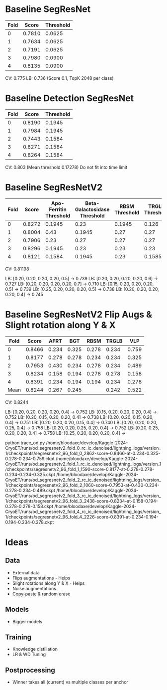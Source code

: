 # Baseline SegResNet

| Fold | Score  | Threshold  |
|------|--------|------------|
| 0    | 0.7810 | 0.0625     |
| 1    | 0.7634 | 0.0625     |
| 2    | 0.7191 | 0.0625     |
| 3    | 0.7980 | 0.0900     |
| 4    | 0.8135 | 0.0900     |

CV: 0.775
LB: 0.736 (Score 0.1, TopK 2048 per class)

# Baseline Detection SegResNet

| Fold | Score  | Threshold |
|------|--------|-----------|
| 0    | 0.8190 | 0.1945    |
| 1    | 0.7984 | 0.1945    |
| 2    | 0.7443 | 0.1584    |
| 3    | 0.8271 | 0.1584    |
| 4    | 0.8264 | 0.1584    |

CV: 0.803 (Mean threshold 0.17278)
Do not fit into time limit

# Baseline SegResNetV2

| Fold | Score  | Apo-Ferritin Threshold | Beta-Galactosidase Threshold | RBSM Threshold | TRGLB Threshold | VLP Threshold |
|------|--------|------------------------|------------------------------|----------------|-----------------|---------------|
| 0    | 0.8272 | 0.1945                 | 0.23                         | 0.1945         | 0.126           | 0.488         | /home/bloodaxe/develop/Kaggle-2024-CryoET/runs/od_segresnetv2_fold_0_rc_ic_denoised/lightning_logs/version_0/checkpoints/segresnetv2_96_fold_0_1802-score-0.8272-at-0.903-0.700-0.901-0.793-1.000.ckpt
| 1    | 0.8004 | 0.43                   | 0.1945                       | 0.27           | 0.27            | 0.87          | /home/bloodaxe/develop/Kaggle-2024-CryoET/runs/od_segresnetv2_fold_1_rc_ic_denoised/lightning_logs/version_0/checkpoints/segresnetv2_96_fold_1_1166-score-0.8004-at-0.945-0.701-0.858-0.763-0.873.ckpt
| 2    | 0.7906 | 0.23                   | 0.27                         | 0.27           | 0.27            | 0.68          | /home/bloodaxe/develop/Kaggle-2024-CryoET/runs/od_segresnetv2_fold_2_rc_ic_denoised/lightning_logs/version_0/checkpoints/segresnetv2_96_fold_2_636-score-0.7906-at-0.962-0.675-0.814-0.758-0.893.ckpt
| 3    | 0.8296 | 0.1945                 | 0.23                         | 0.23           | 0.23            | 0.55          | /home/bloodaxe/develop/Kaggle-2024-CryoET/runs/od_segresnetv2_fold_3_rc_ic_denoised/lightning_logs/version_0/checkpoints/segresnetv2_96_fold_3_2332-score-0.8296-at-0.953-0.768-0.865-0.729-0.996.ckpt
| 4    | 0.8121 | 0.1584                 | 0.1945                       | 0.23           | 0.1585          | 0.403         | /home/bloodaxe/develop/Kaggle-2024-CryoET/runs/od_segresnetv2_fold_4_rc_ic_denoised/lightning_logs/version_0/checkpoints/segresnetv2_96_fold_4_1378-score-0.8121-at-0.941-0.676-0.872-0.761-0.999.ckpt

CV: 0.81198

LB: [0.20, 0.20, 0.20, 0.20, 0.5] -> 0.739
LB: [0.20, 0.20, 0.20, 0.20, 0.6] -> 0.727
LB: [0.20, 0.20, 0.20, 0.20, 0.7] -> 0.710
LB: [0.15, 0.20, 0.20, 0.20, 0.5] -> 0.739
LB: [0.25, 0.20, 0.20, 0.20, 0.5] -> 0.738
LB: [0.20, 0.20, 0.20, 0.20, 0.4] -> 0.745

# Baseline SegResNetV2 Flip Augs & Slight rotation along Y & X

| Fold | Score  | AFRT  | BGT   | RBSM  | TRGLB | VLP   |
|------|--------|-------|-------|-------|-------|-------|
| 0    | 0.8466 | 0.234 | 0.325 | 0.278 | 0.234 | 0.759 | /home/bloodaxe/develop/Kaggle-2024-CryoET/runs/od_segresnetv2_fold_0_rc_ic_denoised/lightning_logs/version_1/checkpoints/segresnetv2_96_fold_0_2862-score-0.8466-at-0.234-0.325-0.278-0.234-0.759.ckpt
| 1    | 0.8177 | 0.278 | 0.278 | 0.234 | 0.234 | 0.325 | /home/bloodaxe/develop/Kaggle-2024-CryoET/runs/od_segresnetv2_fold_1_rc_ic_denoised/lightning_logs/version_1/checkpoints/segresnetv2_96_fold_1_1590-score-0.8177-at-0.278-0.278-0.234-0.234-0.325.ckpt 
| 2    | 0.7953 | 0.430 | 0.234 | 0.278 | 0.234 | 0.489 | /home/bloodaxe/develop/Kaggle-2024-CryoET/runs/od_segresnetv2_fold_2_rc_ic_denoised/lightning_logs/version_1/checkpoints/segresnetv2_96_fold_2_1060-score-0.7953-at-0.430-0.234-0.278-0.234-0.489.ckpt 
| 3    | 0.8234 | 0.158 | 0.194 | 0.278 | 0.278 | 0.158 | /home/bloodaxe/develop/Kaggle-2024-CryoET/runs/od_segresnetv2_fold_3_rc_ic_denoised/lightning_logs/version_1/checkpoints/segresnetv2_96_fold_3_2438-score-0.8234-at-0.158-0.194-0.278-0.278-0.158.ckpt 
| 4    | 0.8391 | 0.234 | 0.194 | 0.194 | 0.234 | 0.278 | /home/bloodaxe/develop/Kaggle-2024-CryoET/runs/od_segresnetv2_fold_4_rc_ic_denoised/lightning_logs/version_1/checkpoints/segresnetv2_96_fold_4_2226-score-0.8391-at-0.234-0.194-0.194-0.234-0.278.ckpt 
| Mean | 0.8244 | 0.267 | 0.245 |       | 0.242 | 0.522 | 

CV: 0.8244

LB: [0.20, 0.20, 0.20, 0.20, 0.4] -> 0.752
LB: [0.15, 0.20, 0.20, 0.20, 0.4] -> 0.752
LB: [0.20, 0.15, 0.20, 0.20, 0.4] -> 0.738
LB: [0.20, 0.20, 0.15, 0.20, 0.4] -> 0.751
LB: [0.20, 0.20, 0.20, 0.15, 0.4] -> 0.740
LB: [0.20, 0.20, 0.20, 0.25, 0.4] -> 0.758
LB: [0.20, 0.20, 0.25, 0.20, 0.4] -> 0.752
LB: [0.20, 0.25, 0.20, 0.20, 0.4] -> 0.758
LB: [0.25, 0.20, 0.20, 0.20, 0.4] -> 


python trace_od.py /home/bloodaxe/develop/Kaggle-2024-CryoET/runs/od_segresnetv2_fold_0_rc_ic_denoised/lightning_logs/version_1/checkpoints/segresnetv2_96_fold_0_2862-score-0.8466-at-0.234-0.325-0.278-0.234-0.759.ckpt /home/bloodaxe/develop/Kaggle-2024-CryoET/runs/od_segresnetv2_fold_1_rc_ic_denoised/lightning_logs/version_1/checkpoints/segresnetv2_96_fold_1_1590-score-0.8177-at-0.278-0.278-0.234-0.234-0.325.ckpt /home/bloodaxe/develop/Kaggle-2024-CryoET/runs/od_segresnetv2_fold_2_rc_ic_denoised/lightning_logs/version_1/checkpoints/segresnetv2_96_fold_2_1060-score-0.7953-at-0.430-0.234-0.278-0.234-0.489.ckpt /home/bloodaxe/develop/Kaggle-2024-CryoET/runs/od_segresnetv2_fold_3_rc_ic_denoised/lightning_logs/version_1/checkpoints/segresnetv2_96_fold_3_2438-score-0.8234-at-0.158-0.194-0.278-0.278-0.158.ckpt  /home/bloodaxe/develop/Kaggle-2024-CryoET/runs/od_segresnetv2_fold_4_rc_ic_denoised/lightning_logs/version_1/checkpoints/segresnetv2_96_fold_4_2226-score-0.8391-at-0.234-0.194-0.194-0.234-0.278.ckpt 

# Ideas

## Data

- External data
- Flips augmentations - Helps
- Slight rotations along Y & X - Helps
- Noise augmentations
- Copy-paste & random erase

## Models

- Bigger models

## Training

- Knowledge distillation
- LR & WD Tuning


## Postprocessing

- Winner takes all (current) vs multiple classes per anchor